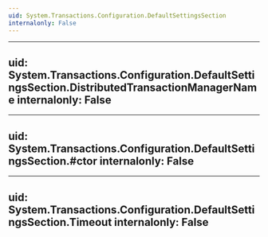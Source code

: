 ```yaml
---
uid: System.Transactions.Configuration.DefaultSettingsSection
internalonly: False
---
```


---
uid: System.Transactions.Configuration.DefaultSettingsSection.DistributedTransactionManagerName
internalonly: False
---

---
uid: System.Transactions.Configuration.DefaultSettingsSection.#ctor
internalonly: False
---

---
uid: System.Transactions.Configuration.DefaultSettingsSection.Timeout
internalonly: False
---
